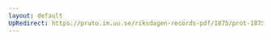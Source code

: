 ```yaml
---
layout: default
UpRedirect: https://pruto.im.uu.se/riksdagen-records-pdf/1875/prot-1875--fk--005/prot-1875--fk--005_024.pdf
---
```

